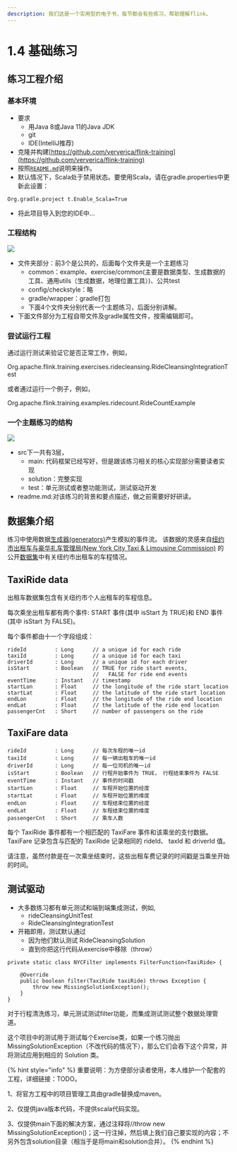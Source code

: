```yaml
---
description: 我们这是一个实用型的电子书，每节都会有些练习，帮助理解flink。
---
```


# 1.4 基础练习

## 练习工程介绍

### 基本环境

* 要求
  * 用Java 8或Java 11的Java JDK
  * git
  * IDE(IntelliJ推荐)
* 克隆并构建[https://github.com/ververica/flink-training](https://github.com/ververica/flink-training)
* 按照[`README.md`](https://github.com/ververica/flink-training/tree/master#readme)说明来操作。
* 默认情况下，Scala处于禁用状态。要使用Scala，请在gradle.properties中更新此设置：

```
Org.gradle.project t.Enable_Scala=True
```

* 将此项目导入到您的IDE中...

### 工程结构

![](<../../../.gitbook/assets/image (8) (1).png>)

* 文件夹部分：前3个是公共的，后面每个文件夹是一个主题练习
  * common：example、exercise/common(主要是数据类型、生成数据的工具、通用utils（生成数据，地理位置工具）)、公共test
  * config/checkstyle：略
  * gradle/wrapper：gradle打包
  * 下面4个文件夹分别代表一个主题练习，后面分别讲解。
* 下面文件部分为工程自带文件及gradle属性文件，按需编辑即可。

### 尝试运行工程

通过运行测试来验证它是否正常工作，例如，

Org.apache.flink.training.exercises.ridecleansing.RideCleansingIntegrationTest

或者通过运行一个例子，例如，

Org.apache.flink.training.examples.ridecount.RideCountExample

### 一个主题练习的结构

![](<../../../.gitbook/assets/image (3).png>)

* src下一共有3层，
  * main: 代码框架已经写好，但是跟该练习相关的核心实现部分需要读者实现
  * solution：完整实现
  * test：单元测试或者整功能测试，测试驱动开发
* readme.md:对该练习的背景和要点描述，做之前需要好好研读。

## 数据集介绍

练习中使用数据[生成器(generators)](https://github.com/ververica/flink-training/blob/master/common/src/main/java/org/apache/flink/training/exercises/common/sources)产生模拟的事件流。 该数据的灵感来自[纽约市出租车与豪华礼车管理局(New York City Taxi & Limousine Commission)](http://www.nyc.gov/html/tlc/html/home/home.shtml) 的公开[数据集](https://uofi.app.box.com/NYCtaxidata)中有关纽约市出租车的车程情况。

## TaxiRide data

出租车数据集包含有关纽约市个人出租车的车程信息。

每次乘坐出租车都有两个事件: START 事件(其中 isStart 为 TRUE)和 END 事件(其中 isStart 为 FALSE)。

每个事件都由十一个字段组成：

```
rideId         : Long      // a unique id for each ride
taxiId         : Long      // a unique id for each taxi
driverId       : Long      // a unique id for each driver
isStart        : Boolean   // TRUE for ride start events, 
                           //   FALSE for ride end events
eventTime      : Instant   // timestamp
startLon       : Float     // the longitude of the ride start location
startLat       : Float     // the latitude of the ride start location
endLon         : Float     // the longitude of the ride end location
endLat         : Float     // the latitude of the ride end location
passengerCnt   : Short     // number of passengers on the ride
```

## TaxiFare data

```
rideId         : Long      // 每次车程的唯一id
taxiId         : Long      // 每一辆出租车的唯一id
driverId       : Long      // 每一位司机的唯一id
isStart        : Boolean   // 行程开始事件为 TRUE， 行程结束事件为 FALSE
eventTime      : Instant   // 事件的时间戳
startLon       : Float     // 车程开始位置的经度
startLat       : Float     // 车程开始位置的维度
endLon         : Float     // 车程结束位置的经度
endLat         : Float     // 车程结束位置的维度
passengerCnt   : Short     // 乘车人数
```

每个 TaxiRide 事件都有一个相匹配的 TaxiFare 事件和该乘坐的支付数据。TaxiFare 记录包含与匹配的 TaxiRide 记录相同的 rideId、 taxId 和 driverId 值。

请注意，虽然付款是在一次乘坐结束时，这些出租车费记录的时间戳是当乘坐开始的时间。



## 测试驱动

* 大多数练习都有单元测试和端到端集成测试，例如,
  * rideCleansingUnitTest
  * RideCleansingIntegrationTest
* 开箱即用，测试默认通过
  * 因为他们默认测试 RideCleansingSolution
  * 直到你把这行代码从exercise中移除（throw）

```
private static class NYCFilter implements FilterFunction<TaxiRide> {
​
    @Override
    public boolean filter(TaxiRide taxiRide) throws Exception {
        throw new MissingSolutionException();
    }
}
```

对于行程清洗练习，单元测试测试filter功能，而集成测试测试整个数据处理管道。

这个项目中的测试用于测试每个Exercise类，如果一个练习抛出 MissingSolutionException（不改代码的情况下），那么它们会吞下这个异常，并将测试应用到相应的 Solution 类。



{% hint style="info" %}
重要说明：为方便部分读者使用，本人维护一个配套的工程，详细链接：TODO。

1、将官方工程中的项目管理工具由gradle替换成maven。

2、仅提供java版本代码，不提供scala代码实现。

3、仅提供main下面的解决方案，通过注释将//throw new MissingSolutionException()；这一行注掉，然后填上我们自己要实现的内容；不另外包含solution目录（相当于是将main和solution合并）。
{% endhint %}
